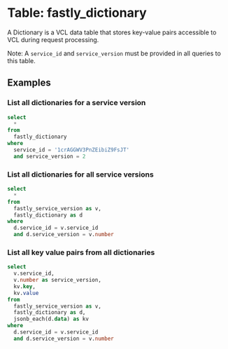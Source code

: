 # Table: fastly_dictionary

A Dictionary is a VCL data table that stores key-value pairs accessible to VCL during request processing.

Note: A `service_id` and `service_version` must be provided in all queries to this table.

## Examples

### List all dictionaries for a service version

```sql
select
  *
from
  fastly_dictionary
where
  service_id = '1crAGGWV3PnZEibiZ9FsJT'
  and service_version = 2
```

### List all dictionaries for all service versions

```sql
select
  *
from
  fastly_service_version as v,
  fastly_dictionary as d
where
  d.service_id = v.service_id
  and d.service_version = v.number
```

### List all key value pairs from all dictionaries

```sql
select
  v.service_id,
  v.number as service_version,
  kv.key,
  kv.value
from
  fastly_service_version as v,
  fastly_dictionary as d,
  jsonb_each(d.data) as kv
where
  d.service_id = v.service_id
  and d.service_version = v.number
```

